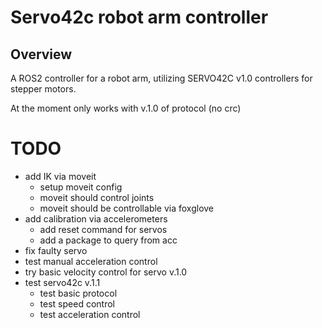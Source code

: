 # Servo42c robot arm controller

## Overview

A ROS2 controller for a robot arm, utilizing SERVO42C v1.0 controllers for stepper motors.

At the moment only works with v.1.0 of protocol (no crc)

# TODO
- add IK via moveit
  - setup moveit config
  - moveit should control joints
  - moveit should be controllable via foxglove
- add calibration via accelerometers
  - add reset command for servos
  - add a package to query from acc
- fix faulty servo
- test manual acceleration control
- try basic velocity control for servo v.1.0
- test servo42c v.1.1
  - test basic protocol
  - test speed control
  - test acceleration control
